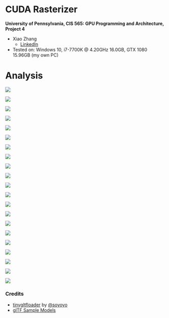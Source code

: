 CUDA Rasterizer
===============

**University of Pennsylvania, CIS 565: GPU Programming and Architecture, Project 4**

* Xiao Zhang
  * [LinkedIn](https://www.linkedin.com/in/xiao-zhang-674bb8148/)
* Tested on: Windows 10, i7-7700K @ 4.20GHz 16.0GB, GTX 1080 15.96GB (my own PC)

Analysis 
======================

![](img/box_far.JPG)

![](img/box_mid.JPG)

![](img/box_near.JPG)

![](img/checkerboard_far.JPG)

![](img/checkerboard_mid.JPG)

![](img/checkerboard_near.JPG)

![](img/flower_far.JPG)

![](img/flower_mid.JPG)

![](img/flower_near.JPG)

![](img/duck_far_0.JPG)

![](img/duck_far_1.JPG)

![](img/duck_mid_0.JPG)

![](img/duck_mid_1.JPG)

![](img/duck_near_0.JPG)

![](img/duck_near_1.JPG)

![](img/cow_far_0.JPG)

![](img/cow_far_1.JPG)

![](img/cow_mid_0.JPG)

![](img/cow_mid_1.JPG)

![](img/cow_near_0.JPG)

![](img/cow_near_1.JPG)

### Credits

* [tinygltfloader](https://github.com/syoyo/tinygltfloader) by [@soyoyo](https://github.com/syoyo)
* [glTF Sample Models](https://github.com/KhronosGroup/glTF/blob/master/sampleModels/README.md)
